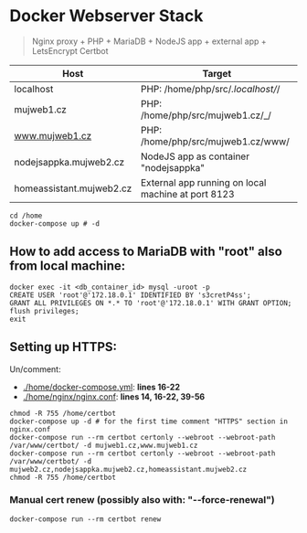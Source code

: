 # Docker Webserver Stack
> Nginx proxy + PHP + MariaDB + NodeJS app + external app + LetsEncrypt Certbot

Host | Target
--- | ---
localhost | PHP: /home/php/src/_.localhost/_/
mujweb1.cz | PHP: /home/php/src/mujweb1.cz/_/
www.mujweb1.cz | PHP: /home/php/src/mujweb1.cz/www/
nodejsappka.mujweb2.cz | NodeJS app as container "nodejsappka"
homeassistant.mujweb2.cz | External app running on local machine at port 8123
```
cd /home
docker-compose up # -d
```

## How to add access to MariaDB with "root" also from local machine:
```
docker exec -it <db_container_id> mysql -uroot -p
CREATE USER 'root'@'172.18.0.1' IDENTIFIED BY 's3cretP4ss';
GRANT ALL PRIVILEGES ON *.* TO 'root'@'172.18.0.1' WITH GRANT OPTION;
flush privileges;
exit
```

## Setting up HTTPS:
Un/comment:
- [./home/docker-compose.yml](./home/docker-compose.yml): **lines 16-22**
- [./home/nginx/nginx.conf](./home/nginx/nginx.conf): **lines 14, 16-22, 39-56**
```
chmod -R 755 /home/certbot
docker-compose up -d # for the first time comment "HTTPS" section in nginx.conf
docker-compose run --rm certbot certonly --webroot --webroot-path /var/www/certbot/ -d mujweb1.cz,www.mujweb1.cz
docker-compose run --rm certbot certonly --webroot --webroot-path /var/www/certbot/ -d mujweb2.cz,nodejsappka.mujweb2.cz,homeassistant.mujweb2.cz
chmod -R 755 /home/certbot
```

### Manual cert renew (possibly also with: "--force-renewal")
```
docker-compose run --rm certbot renew
```
